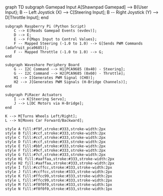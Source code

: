 graph TD
    subgraph Gamepad Input
        A[Shawnpad Gamepad] --> B{User Input};
        B -- Left Joystick (X) --> C[Steering Input];
        B -- Right Joystick (Y) --> D[Throttle Input];
    end

    subgraph Raspberry Pi (Python Script)
        C --> E[Reads Gamepad Events (evdev)];
        D --> E;
        E --> F{Maps Input to Control Values};
        F -- Mapped Steering (-1.0 to 1.0) --> G[Sends PWM Commands (adafruit_pca9685)];
        F -- Mapped Throttle (-1.0 to 1.0) --> G;
    end

    subgraph Waveshare Periphery Board
        G -- I2C Command --> H1[PCA9685 (0x40) - Steering];
        G -- I2C Command --> H2[PCA9685 (0x60) - Throttle];
        H1 --> I[Generates PWM Signal (CH0)];
        H2 --> J[Generates PWM Signals (H-Bridge Channels)];
    end

    subgraph PiRacer Actuators
        I --> K[Steering Servo];
        J --> L[DC Motors via H-Bridge];
    end

    K --> M[Turns Wheels Left/Right];
    L --> N[Moves Car Forward/Backward];

    style A fill:#f9f,stroke:#333,stroke-width:2px
    style B fill:#ccf,stroke:#333,stroke-width:2px
    style C fill:#ccf,stroke:#333,stroke-width:2px
    style D fill:#ccf,stroke:#333,stroke-width:2px
    style E fill:#bbf,stroke:#333,stroke-width:2px
    style F fill:#9cf,stroke:#333,stroke-width:2px
    style G fill:#7cf,stroke:#333,stroke-width:2px
    style H1 fill:#aaffaa,stroke:#333,stroke-width:2px
    style H2 fill:#aaffaa,stroke:#333,stroke-width:2px
    style I fill:#ccffcc,stroke:#333,stroke-width:2px
    style J fill:#ccffcc,stroke:#333,stroke-width:2px
    style K fill:#ffcc99,stroke:#333,stroke-width:2px
    style L fill:#ffcc99,stroke:#333,stroke-width:2px
    style M fill:#f0f0f0,stroke:#333,stroke-width:1px
    style N fill:#f0f0f0,stroke:#333,stroke-width:1px
